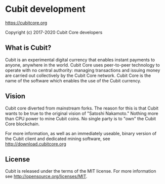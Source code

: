 Cubit development
=================

https://cubitcore.org

Copyright (c) 2017-2020 Cubit Core developers

What is Cubit?
--------------

Cubit is an experimental digital currency that enables instant payments to
anyone, anywhere in the world. Cubit Core uses peer-to-peer technology to operate
with no central authority: managing transactions and issuing money are carried
out collectively by the Cubit Core network. Cubit Core is the name of the software
which enables the use of the Cubit currency.

Vision
------

Cubit core diverted from mainstream forks. The reason for this is that Cubit wants
to be true to the original vision of "Satoshi Nakamoto." Nothing more than CPU
power to mine Cubit coins. No single party is to "own" the Cubit Core  blockchain.

For more information, as well as an immediately useable, binary version of the
Cubit client and dedicated mining software, see http://download.cubitcore.org

License
-------

Cubit is released under the terms of the MIT license. For more information see
http://opensource.org/licenses/MIT.
